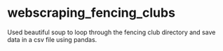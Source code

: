 # webscraping_fencing_clubs
Used beautiful soup to loop through the fencing club directory and save data in a csv file using pandas.

